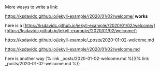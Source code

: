 More wasys to write a link:

https://ksdavidc.github.io/jekyll-example//2020/01/02/welcome/ **works**


here is a  [https://ksdavidc.github.io/jekyll-example//2020/01/02/welcome/](https://ksdavidc.github.io/jekyll-example//2020/01/02/welcome/)

https://ksdavidc.github.io/jekyll-example/_posts/2020-01-02-welcome.md

https://ksdavidc.github.io/jekyll-example//2020/01/02/welcome.md

here is another way [% link _posts/2020-01-02-welcome.md %]({% link _posts/2020-01-02-welcome.md %})


